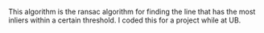 This algorithm is the ransac algorithm for finding the line that has the most inliers within a certain threshold. I coded this for a project while at UB.
